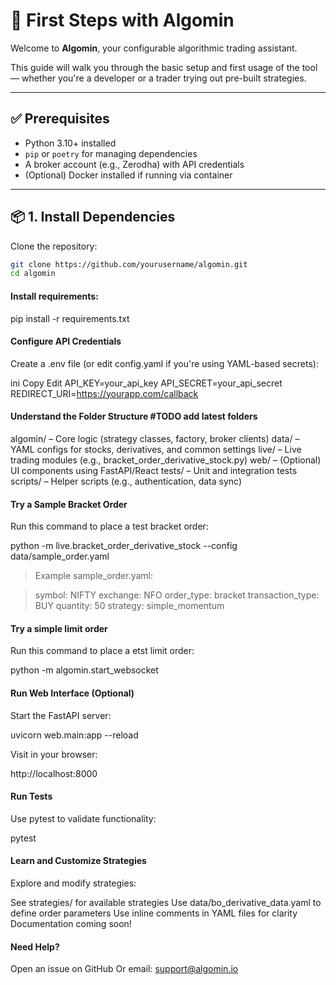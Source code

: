 # 🚀 First Steps with Algomin

Welcome to **Algomin**, your configurable algorithmic trading assistant.

This guide will walk you through the basic setup and first usage of the tool — whether you're a developer or a trader trying out pre-built strategies.

---

## ✅ Prerequisites

- Python 3.10+ installed  
- `pip` or `poetry` for managing dependencies  
- A broker account (e.g., Zerodha) with API credentials  
- (Optional) Docker installed if running via container

---

## 📦 1. Install Dependencies

Clone the repository:

```bash
git clone https://github.com/yourusername/algomin.git
cd algomin
```
#### Install requirements:

pip install -r requirements.txt


#### Configure API Credentials
Create a .env file (or edit config.yaml if you're using YAML-based secrets):

ini
Copy
Edit
API_KEY=your_api_key
API_SECRET=your_api_secret
REDIRECT_URI=https://yourapp.com/callback

#### Understand the Folder Structure #TODO add latest folders

algomin/ – Core logic (strategy classes, factory, broker clients)
data/ – YAML configs for stocks, derivatives, and common settings
live/ – Live trading modules (e.g., bracket_order_derivative_stock.py)
web/ – (Optional) UI components using FastAPI/React
tests/ – Unit and integration tests
scripts/ – Helper scripts (e.g., authentication, data sync)

#### Try a Sample Bracket Order
Run this command to place a test bracket order:

python -m live.bracket_order_derivative_stock --config data/sample_order.yaml

> Example sample_order.yaml:

> symbol: NIFTY
exchange: NFO
order_type: bracket
transaction_type: BUY
quantity: 50
strategy: simple_momentum


#### Try a simple limit order
Run this command to place a etst limit order:

python -m algomin.start_websocket 

#### Run Web Interface (Optional)
Start the FastAPI server:

uvicorn web.main:app --reload

Visit in your browser:

http://localhost:8000


#### Run Tests
Use pytest to validate functionality:

pytest


#### Learn and Customize Strategies
Explore and modify strategies:

See strategies/ for available strategies
Use data/bo_derivative_data.yaml to define order parameters
Use inline comments in YAML files for clarity
Documentation coming soon!


#### Need Help?
Open an issue on GitHub
Or email: support@algomin.io